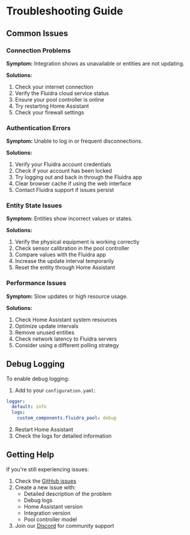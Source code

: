 # Troubleshooting Guide

## Common Issues

### Connection Problems

**Symptom:** Integration shows as unavailable or entities are not updating.

**Solutions:**
1. Check your internet connection
2. Verify the Fluidra cloud service status
3. Ensure your pool controller is online
4. Try restarting Home Assistant
5. Check your firewall settings

### Authentication Errors

**Symptom:** Unable to log in or frequent disconnections.

**Solutions:**
1. Verify your Fluidra account credentials
2. Check if your account has been locked
3. Try logging out and back in through the Fluidra app
4. Clear browser cache if using the web interface
5. Contact Fluidra support if issues persist

### Entity State Issues

**Symptom:** Entities show incorrect values or states.

**Solutions:**
1. Verify the physical equipment is working correctly
2. Check sensor calibration in the pool controller
3. Compare values with the Fluidra app
4. Increase the update interval temporarily
5. Reset the entity through Home Assistant

### Performance Issues

**Symptom:** Slow updates or high resource usage.

**Solutions:**
1. Check Home Assistant system resources
2. Optimize update intervals
3. Remove unused entities
4. Check network latency to Fluidra servers
5. Consider using a different polling strategy

## Debug Logging

To enable debug logging:

1. Add to your `configuration.yaml`:
```yaml
logger:
  default: info
  logs:
    custom_components.fluidra_pool: debug
```

2. Restart Home Assistant
3. Check the logs for detailed information

## Getting Help

If you're still experiencing issues:

1. Check the [GitHub issues](https://github.com/Roagert/ha-fluidra-pool/issues)
2. Create a new issue with:
   - Detailed description of the problem
   - Debug logs
   - Home Assistant version
   - Integration version
   - Pool controller model
3. Join our [Discord](https://discord.gg/Qa5fW2R) for community support 